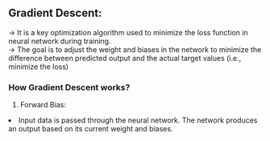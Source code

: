 ## Gradient Descent:<br>

-> It is a key optimization algorithm used to minimize the loss function in neural network during training.<br>
-> The goal is to adjust the weight and biases in the network to minimize the difference between predicted output and the actual target values (i.e., minimize the loss)<br>

### How Gradient Descent works?
1) Forward Bias:<br>
<li>
Input data is passed through the neural network.
The network produces an output based on its current weight and biases.
</li>






